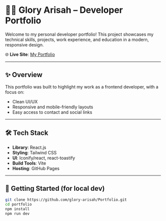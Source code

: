 # 🧑‍💻 Glory Arisah – Developer Portfolio

Welcome to my personal developer portfolio! This project showcases my technical skills, projects, work experience, and education in a modern, responsive design.

🌐 **Live Site**: [My Portfolio](https://glory-arisah.github.io/Portfolio)

---

## ✨ Overview

This portfolio was built to highlight my work as a frontend developer, with a focus on:

- Clean UI/UX
- Responsive and mobile-friendly layouts
- Easy access to contact and social links

---

## 🛠️ Tech Stack

- **Library**: React.js
- **Styling**: Tailwind CSS
- **UI**: Iconify/react, react-toastify
- **Build Tools**: Vite
- **Hosting**: GitHub Pages

---

## 🚀 Getting Started (for local dev)

```bash
git clone https://github.com/glory-arisah/Portfolio.git
cd portfolio
npm install
npm run dev
```
